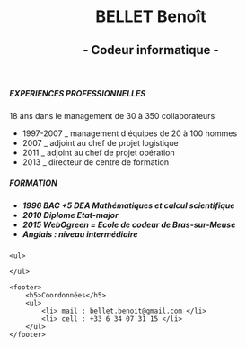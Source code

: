 <DOCTYPE html>
<html>
    <header> 
        <h1>BELLET Benoît</h1>
        <h2> - Codeur informatique - </h2>
    </header>
    <main>
        <h5>EXPERIENCES PROFESSIONNELLES</h5>
        <p> 18 ans dans le management de 30 à 350 collaborateurs</p>
        <ul>
            <li> 1997-2007 _ management d'équipes de 20 à 100 hommes </li>
            <li> 2007 _ adjoint au chef de projet logistique </li>
            <li> 2011 _ adjoint au chef de projet opération </li>
            <li> 2013 _ directeur de centre de formation </li>
        </ul>
        <h5>FORMATION <h5>
        <ul>
            <li> 1996 BAC +5 DEA Mathématiques et calcul scientifique</li>
            <li> 2010 Diplome Etat-major</li>
            <li> 2015 WebOgreen = Ecole de codeur de Bras-sur-Meuse</li>
            <li> Anglais : niveau intermédiaire</li>
    </main>
    
    <ul>
        
    </ul>
    
    <footer>
        <h5>Coordonnées</h5>
        <ul>
            <li> mail : bellet.benoit@gmail.com </li>
            <li> cell : +33 6 34 07 31 15 </li>
        </ul>
    </footer>
</html>
